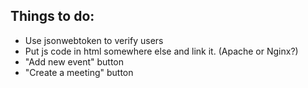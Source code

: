 ## Things to do:

- Use jsonwebtoken to verify users
- Put js code in html somewhere else and link it. (Apache or Nginx?)
- "Add new event" button
- "Create a meeting" button
